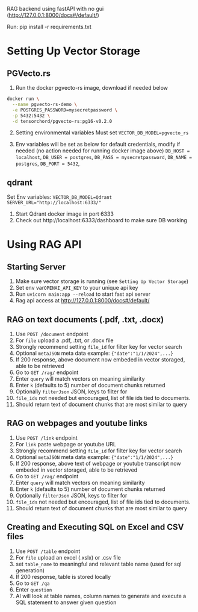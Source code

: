 RAG backend using fastAPI with no gui (http://127.0.0.1:8000/docs#/default/)

Run: pip install -r requirements.txt

# Setting Up Vector Storage 
## PGVecto.rs 
1. Run the docker pgvecto-rs image, download if needed below
```bash
docker run \
  --name pgvecto-rs-demo \
  -e POSTGRES_PASSWORD=mysecretpassword \
  -p 5432:5432 \
  -d tensorchord/pgvecto-rs:pg16-v0.2.0
```
2. Setting environmental variables 
Must set `VECTOR_DB_MODEL=pgvecto_rs`

3. Env variables will be set as below for default credentials, modify if needed (no action needed for running docker image above)
`DB_HOST = localhost`,
`DB_USER = postgres`,
`DB_PASS = mysecretpassword`,
`DB_NAME = postgres`,
`DB_PORT = 5432`,

## qdrant 
Set Env variables:
  `VECTOR_DB_MODEL=Qdrant`
  `SERVER_URL="http://localhost:6333/" `

1. Start Qdrant docker image in port 6333 
2. Check out http://localhost:6333/dashboard to make sure DB working 

# Using RAG API 
## Starting Server 
1. Make sure vector storage is running (see `Setting Up Vector Storage`) 
2. Set env var`OPENAI_API_KEY` to your unique api key 
3. Run `uvicorn main:app --reload` to start fast api server
4. Rag api access at http://127.0.0.1:8000/docs#/default/ 

## RAG on text documents (.pdf, .txt, .docx)
1. Use `POST /document` endpoint
2. For `file` upload a .pdf, .txt, or .docx file 
3. Strongly recommend setting `file_id` for filter key for vector search 
4. Optional `metaJSON`  meta data example: `{"date":"1/1/2024",...}`
5. If 200 response, above document now embeded in vector storaged, able to be retrieved
6. Go to `GET /rag/` endpoint
7. Enter `query` will match vectors on meaning similarity
8. Enter `k` (defaults to 5) number of document chunks returned 
9. Optionally `filterJson` JSON, keys to filter for 
10. `file_ids` not needed but encouraged, list of file ids tied to documents. 
11. Should return text of document chunks that are most similar to query

## RAG on webpages and youtube links 
1. Use `POST /link` endpoint
2. For `link` paste webpage or youtube URL 
3. Strongly recommend setting `file_id` for filter key for vector search 
4. Optional `metaJSON`  meta data example: `{"date":"1/1/2024",...}`
5. If 200 response, above text of webpage or youtube transcript now embeded in vector storaged, able to be retrieved
6. Go to `GET /rag/` endpoint 
7. Enter `query` will match vectors on meaning similarity
8. Enter `k` (defaults to 5) number of document chunks returned 
9. Optionally `filterJson` JSON, keys to filter for 
10. `file_ids` not needed but encouraged, list of file ids tied to documents. 
11. Should return text of document chunks that are most similar to query

## Creating and Executing SQL on Excel and CSV files
1. Use `POST /table` endpoint 
2. For `file` upload an excel (.xslx) or .csv file
3. set `table_name` to meaningful and relevant table name (used for sql generation)
4. If 200 response, table is stored locally
5. Go to `GET /qa` 
6. Enter `question`
7. AI will look at table names, column names to generate and execute a SQL statement to answer given question 
